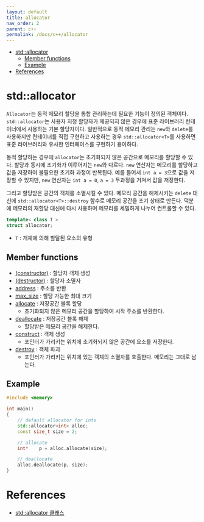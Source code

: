 ```yaml
---
layout: default
title: allocator
nav_order: 2
parent: c++ 
permalink: /docs/c++/allocator
---
```


* [std::allocator](#stdallocator)
	* [Member functions](#member-functions)
	* [Example](#example)
* [References](#references)

# std::allocator

`Allocator`는 동적 메모리 할당을 통합 관리하는데 필요한 기능이 정의된 객체이다. `std::allocator`는 사용자 지정 할당자가 제공되지 않은 경우에 표준 라이브러리 컨테이너에서 사용하는 기본 할당자이다. 일반적으로 동적 메모리 관리는 `new`와 `delete`를 사용하지만 컨테이너를 직접 구현하고 사용하는 경우 `std::allocator<T>`를 사용하면 표준 라이브러리와 유사한 인터페이스를 구현하기 용이하다.  

동적 할당하는 경우에 `allocator`는 초기화되지 않은 공간으로 메모리를 할당할 수 있다. 할당과 동시에 초기화가 이루어지는 `new`와 다르다. `new` 연산자는 메모리를 할당하고 값을 저장하여 불필요한 초기화 과정이 반복된다. 예를 들어서 `int a = 3`으로 값을 저장할 수 있지만, `new` 연산자는 `int a = 0`, `a = 3` 두과정을 거쳐서 값을 저장한다.  

그리고 할당받은 공간의 객체를 소멸시킬 수 있다. 메모리 공간을 해제시키는 `delete` 대신에 `std::allocator<T>::destroy` 함수로 메모리 공간을 초기 상태로 만든다. 덕분에 메모리의 재할당 대신에 다시 사용하며 메모리를 세밀하게 나누어 컨트롤할 수 있다.  


```cpp
template< class T >
struct allocator;
```

- `T` : 개체에 의해 할달된 요소의 유형

## Member functions

- [(constructor)](https://cplusplus.com/reference/memory/allocator/allocator/) : 할당자 객체 생성
- [(destructor)](https://cplusplus.com/reference/memory/allocator/~allocator/) : 할당자 소멸자
- [address](https://cplusplus.com/reference/memory/allocator/address/) : 주소를 반환
- [max_size](https://cplusplus.com/reference/memory/allocator/max_size/) : 할당 가능한 최대 크기
- [allocate](https://cplusplus.com/reference/memory/allocator/allocate/) : 저장공간 블록 할당
  - 초기화되지 않은 메모리 공간을 할당하여 시작 주소를 반환한다.
- [deallocate](https://cplusplus.com/reference/memory/allocator/deallocate/) : 저장공간 블록 해제
  - 할당받은 메모리 공간을 해제한다.
- [construct](https://cplusplus.com/reference/memory/allocator/construct/) : 객체 생성
  - 포인터가 가리키는 위치에 초기화되지 않은 공간에 요소를 저장한다.
- [destroy](https://cplusplus.com/reference/memory/allocator/destroy/) : 객체 파괴
  - 포인터가 가리키는 위치에 있는 객체의 소멸자를 호출한다. 메모리는 그대로 남는다.


## Example

```cpp
#include <memory>

int main()
{
	// default allocator for ints
	std::allocator<int> alloc;
	const size_t size = 2;

	// allocate
	int*	p = alloc.allocate(size);

	// deallocate
	alloc.deallocate(p, size);
}
```

# References

- [std::allocator<T> 클래스](https://woo-dev.tistory.com/51)


